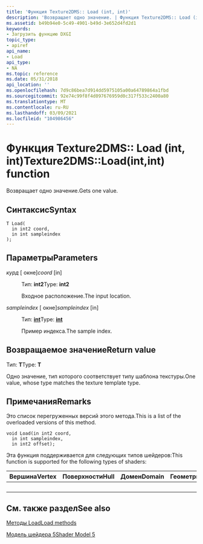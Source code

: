 ```yaml
---
title: 'Функция Texture2DMS:: Load (int, int)'
description: 'Возвращает одно значение. | Функция Texture2DMS:: Load (int, int)'
ms.assetid: b49b94e0-5c49-4901-b49d-3e652d4fd2d1
keywords:
- Загрузить функцию DXGI
topic_type:
- apiref
api_name:
- Load
api_type:
- NA
ms.topic: reference
ms.date: 05/31/2018
api_location: ''
ms.openlocfilehash: 7d9c86bea7d914dd5975105a00a64789864a1fbd
ms.sourcegitcommit: 92e74c99f8f4d097676959d0c317f533c2400a80
ms.translationtype: MT
ms.contentlocale: ru-RU
ms.lasthandoff: 03/09/2021
ms.locfileid: "104986456"
---
```

# <a name="texture2dmsloadintint-function"></a><span data-ttu-id="be0a2-105">Функция Texture2DMS:: Load (int, int)</span><span class="sxs-lookup"><span data-stu-id="be0a2-105">Texture2DMS::Load(int,int) function</span></span>

<span data-ttu-id="be0a2-106">Возвращает одно значение.</span><span class="sxs-lookup"><span data-stu-id="be0a2-106">Gets one value.</span></span>

## <a name="syntax"></a><span data-ttu-id="be0a2-107">Синтаксис</span><span class="sxs-lookup"><span data-stu-id="be0a2-107">Syntax</span></span>

``` syntax
T Load(
  in int2 coord,
  in int sampleindex
);
```

## <a name="parameters"></a><span data-ttu-id="be0a2-108">Параметры</span><span class="sxs-lookup"><span data-stu-id="be0a2-108">Parameters</span></span>

<dl> <dt>

<span data-ttu-id="be0a2-109">*курд* \[ окне\]</span><span class="sxs-lookup"><span data-stu-id="be0a2-109">*coord* \[in\]</span></span>
</dt> <dd>

<span data-ttu-id="be0a2-110">Тип: **int2**</span><span class="sxs-lookup"><span data-stu-id="be0a2-110">Type: **int2**</span></span>

<span data-ttu-id="be0a2-111">Входное расположение.</span><span class="sxs-lookup"><span data-stu-id="be0a2-111">The input location.</span></span>

</dd> <dt>

<span data-ttu-id="be0a2-112">*sampleindex* \[ окне\]</span><span class="sxs-lookup"><span data-stu-id="be0a2-112">*sampleindex* \[in\]</span></span>
</dt> <dd>

<span data-ttu-id="be0a2-113">Тип: **[ **int**](/windows/desktop/WinProg/windows-data-types)**</span><span class="sxs-lookup"><span data-stu-id="be0a2-113">Type: **[**int**](/windows/desktop/WinProg/windows-data-types)**</span></span>

<span data-ttu-id="be0a2-114">Пример индекса.</span><span class="sxs-lookup"><span data-stu-id="be0a2-114">The sample index.</span></span>

</dd> </dl>

## <a name="return-value"></a><span data-ttu-id="be0a2-115">Возвращаемое значение</span><span class="sxs-lookup"><span data-stu-id="be0a2-115">Return value</span></span>

<span data-ttu-id="be0a2-116">Тип: **T**</span><span class="sxs-lookup"><span data-stu-id="be0a2-116">Type: **T**</span></span>

<span data-ttu-id="be0a2-117">Одно значение, тип которого соответствует типу шаблона текстуры.</span><span class="sxs-lookup"><span data-stu-id="be0a2-117">One value, whose type matches the texture template type.</span></span>

## <a name="remarks"></a><span data-ttu-id="be0a2-118">Примечания</span><span class="sxs-lookup"><span data-stu-id="be0a2-118">Remarks</span></span>

<span data-ttu-id="be0a2-119">Это список перегруженных версий этого метода.</span><span class="sxs-lookup"><span data-stu-id="be0a2-119">This is a list of the overloaded versions of this method.</span></span>


```
void Load(in int2 coord,
  in int sampleindex,
  in int2 offset);
```



<span data-ttu-id="be0a2-120">Эта функция поддерживается для следующих типов шейдеров:</span><span class="sxs-lookup"><span data-stu-id="be0a2-120">This function is supported for the following types of shaders:</span></span>



| <span data-ttu-id="be0a2-121">Вершина</span><span class="sxs-lookup"><span data-stu-id="be0a2-121">Vertex</span></span> | <span data-ttu-id="be0a2-122">Поверхности</span><span class="sxs-lookup"><span data-stu-id="be0a2-122">Hull</span></span> | <span data-ttu-id="be0a2-123">Домен</span><span class="sxs-lookup"><span data-stu-id="be0a2-123">Domain</span></span> | <span data-ttu-id="be0a2-124">Геометрия</span><span class="sxs-lookup"><span data-stu-id="be0a2-124">Geometry</span></span> | <span data-ttu-id="be0a2-125">Пиксель</span><span class="sxs-lookup"><span data-stu-id="be0a2-125">Pixel</span></span> | <span data-ttu-id="be0a2-126">Вычисления</span><span class="sxs-lookup"><span data-stu-id="be0a2-126">Compute</span></span> |
|--------|------|--------|----------|-------|---------|
|        |      |        |          | <span data-ttu-id="be0a2-127">x</span><span class="sxs-lookup"><span data-stu-id="be0a2-127">x</span></span>     | <span data-ttu-id="be0a2-128">x</span><span class="sxs-lookup"><span data-stu-id="be0a2-128">x</span></span>       |



 

## <a name="see-also"></a><span data-ttu-id="be0a2-129">См. также раздел</span><span class="sxs-lookup"><span data-stu-id="be0a2-129">See also</span></span>

<dl> <dt>

[<span data-ttu-id="be0a2-130">Методы Load</span><span class="sxs-lookup"><span data-stu-id="be0a2-130">Load methods</span></span>](texture2dms-load.md)
</dt> <dt>

[<span data-ttu-id="be0a2-131">Модель шейдера 5</span><span class="sxs-lookup"><span data-stu-id="be0a2-131">Shader Model 5</span></span>](d3d11-graphics-reference-sm5.md)
</dt> </dl>

 

 
